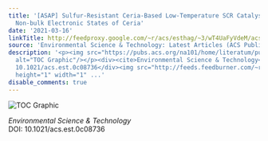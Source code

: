 ```yaml
---
title: '[ASAP] Sulfur-Resistant Ceria-Based Low-Temperature SCR Catalysts with the
  Non-bulk Electronic States of Ceria'
date: '2021-03-16'
linkTitle: http://feedproxy.google.com/~r/acs/esthag/~3/wT4UaFyVdeM/acs.est.0c08736
source: 'Environmental Science & Technology: Latest Articles (ACS Publications)'
description: '<p><img src="https://pubs.acs.org/na101/home/literatum/publisher/achs/journals/content/esthag/0/esthag.ahead-of-print/acs.est.0c08736/20210316/images/medium/es0c08736_0007.gif"
  alt="TOC Graphic"/></p><div><cite>Environmental Science & Technology</cite></div><div>DOI:
  10.1021/acs.est.0c08736</div><img src="http://feeds.feedburner.com/~r/acs/esthag/~4/wT4UaFyVdeM"
  height="1" width="1" ...'
disable_comments: true
---
```

<p><img src="https://pubs.acs.org/na101/home/literatum/publisher/achs/journals/content/esthag/0/esthag.ahead-of-print/acs.est.0c08736/20210316/images/medium/es0c08736_0007.gif" alt="TOC Graphic"/></p><div><cite>Environmental Science & Technology</cite></div><div>DOI: 10.1021/acs.est.0c08736</div><img src="http://feeds.feedburner.com/~r/acs/esthag/~4/wT4UaFyVdeM" height="1" width="1" ...